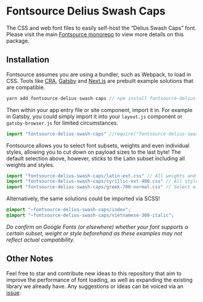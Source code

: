 # Fontsource Delius Swash Caps

The CSS and web font files to easily self-host the “Delius Swash Caps” font. Please visit the main [Fontsource monorepo](https://github.com/DecliningLotus/fontsource) to view more details on this package.

## Installation

Fontsource assumes you are using a bundler, such as Webpack, to load in CSS. Tools like [CRA](https://create-react-app.dev/), [Gatsby](https://www.gatsbyjs.org/) and [Next.js](https://nextjs.org/) are prebuilt example solutions that are compatible.

```javascript
yarn add fontsource-delius-swash-caps // npm install fontsource-delius-swash-caps
```

Then within your app entry file or site component, import it in. For example in Gatsby, you could simply import it into your `layout.js` component or `gatsby-browser.js` for limited circumstances.

```javascript
import "fontsource-delius-swash-caps" //require("fontsource-delius-swash-caps")
```

Fontsource allows you to select font subsets, weights and even individual styles, allowing you to cut down on payload sizes to the last byte! The default selection above, however, sticks to the Latin subset including all weights and styles.

```javascript
import "fontsource-delius-swash-caps/latin-ext.css" // All weights and styles included.
import "fontsource-delius-swash-caps/cyrillic-ext-400.css" // All styles included.
import "fontsource-delius-swash-caps/greek-700-normal.css" // Select either normal or italic.
```

Alternatively, the same solutions could be imported via SCSS!

```scss
@import "~fontsource-delius-swash-caps/index";
@import "~fontsource-delius-swash-caps/vietnamese-300-italic";
```

_Do confirm on Google Fonts (or elsewhere) whether your font supports a certain subset, weight or style beforehand as these examples may not reflect actual compatibility._

## Other Notes

Feel free to star and contribute new ideas to this repository that aim to improve the performance of font loading, as well as expanding the existing library we already have. Any suggestions or ideas can be voiced via an [issue](https://github.com/DecliningLotus/fontsource/issues).
